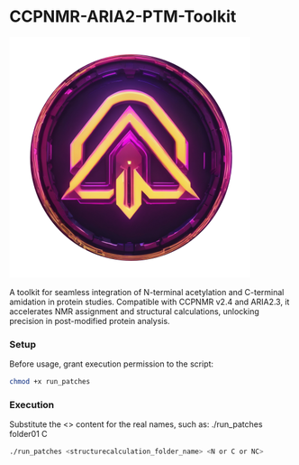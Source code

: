 # CCPNMR-ARIA2-PTM-Toolkit

![Alt Text](https://github.com/bposantos/CCPNMR-ARIA2-PTM-Toolkit/blob/main/logo_ccpn_aria_toolkit.png)

A toolkit for seamless integration of N-terminal acetylation and C-terminal amidation in protein studies. Compatible with CCPNMR v2.4 and ARIA2.3, it accelerates NMR assignment and structural calculations, unlocking precision in post-modified protein analysis.

### Setup

Before usage, grant execution permission to the script:

```bash
chmod +x run_patches
```

### Execution

Substitute the <> content for the real names, such as: ./run_patches folder01 C

```bash
./run_patches <structurecalculation_folder_name> <N or C or NC>
```
